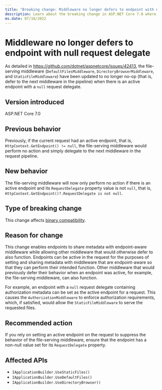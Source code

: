 ```yaml
---
title: "Breaking change: Middleware no longer defers to endpoint with null request delegate"
description: Learn about the breaking change in ASP.NET Core 7.0 where the file-serving middleware no longer no-op when the active endpoint has a null request delegate.
ms.date: 07/18/2022
---
```

# Middleware no longer defers to endpoint with null request delegate

As detailed in <https://github.com/dotnet/aspnetcore/issues/42413>, the file-serving middleware (`DefaultFilesMiddleware`, `DirectoryBrowserMiddleware`, and `StaticFileMiddleware`) have been updated to no longer no-op (that is, defer to the next middleware in the pipeline) when there is an active endpoint with a `null` request delegate.

## Version introduced

ASP.NET Core 7.0

## Previous behavior

Previously, if the current request had an active endpoint, that is, `HttpContext.GetEndpoint() != null`, the file-serving middleware would perform no action and simply delegate to the next middleware in the request pipeline.

## New behavior

The file-serving middleware will now only perform no action if there is an active endpoint and its `RequestDelegate` property value is not `null`, that is, `HttpContext.GetEndpoint()?.RequestDelegate is not null`.

## Type of breaking change

This change affects [binary compatibility](../../categories.md#binary-compatibility).

## Reason for change

This change enables endpoints to share metadata with endpoint-aware middleware while allowing other middleware that would otherwise defer to also function. Endpoints can be active in the request for the purposes of setting and sharing metadata with middleware that are endpoint-aware so that they can perform their intended function. Other middleware that would previously defer their behavior when an endpoint was active, for example, the file-serving middleware, can also function.

For example, an endpoint with a `null` request delegate containing authorization metadata can be set as the active endpoint for a request. This causes the `AuthorizationMiddleware` to enforce authorization requirements, which, if satisfied, would allow the `StaticFileMiddleware` to serve the requested files.

## Recommended action

If you rely on setting an active endpoint on the request to suppress the behavior of the file-serving middleware, ensure that the endpoint has a non-null value set for its `RequestDelegate` property.

## Affected APIs

- `IApplicationBuilder.UseStaticFiles()`
- `IApplicationBuilder.UseDefaultFiles()`
- `IApplicationBuilder.UseDirectoryBrowser()`
